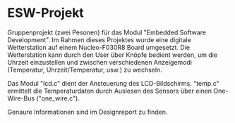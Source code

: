 # ESW-Projekt

Gruppenprojekt (zwei Pesonen) für das Modul "Embedded Software Development".
Im Rahmen dieses Projektes wurde eine digitale Wetterstation auf einem Nucleo-F030R8 Board umgesetzt.
Die Wetterstation kann durch den User über Knöpfe bedient werden, um die Uhrzeit einzustellen und zwischen verschiedenen Anzeigemodi (Temperatur, Uhrzeit/Temperatur, usw.) zu wechseln.

Das Modul "lcd.c" dient der Ansteuerung des LCD-Bildschirms.
"temp.c" ermittelt die Temperaturdaten durch Auslesen des Sensors über einen One-Wire-Bus ("one_wire.c").

Genaure Informationen sind im Designreport zu finden.
